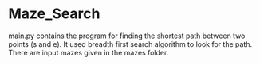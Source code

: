 # Maze_Search

main.py contains the program for finding the shortest path between two points (s and e). It used breadth first search algorithm to look for the path. There are input mazes given in the mazes folder.
